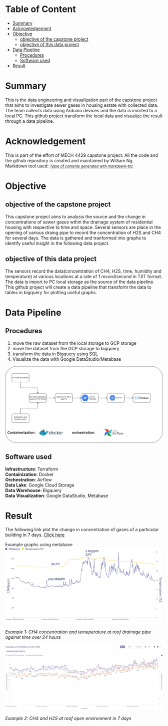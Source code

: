 # Table of Content
- [Summary](#summary)
- [Acknowledgement](#acknowledgement)
- [Objective](#objective)
  * [objective of the capstone project](#objective-of-the-capstone-project)
  * [objective of this data project](#objective-of-this-data-project)
- [Data Pipeline](#data-pipeline)
  * [Procedures](#procedures)
  * [Software used](#software-used)
- [Result](#result)


# Summary
This is the data engineering and visualization part of the capstone project that aims to investigate sewer gases in housing estate with collected data. The team collects data using Arduino devices and the data is imorted to a local PC. This github project transform the local data and visualize the result through a data pipeline. 
# Acknowledgement
This is part of the effort of MECH 4429 capstone project.  All the code and the github repository is created and maintained by William Ng. \
 Markdown tool used: <small><i><a href='http://ecotrust-canada.github.io/markdown-toc/'>Table of contents generated with markdown-toc</a></i></small>

# Objective
## objective of the capstone project
This capstone project aims to analysis the source and the change in concentrations of sewer gases wthin the drainage system of residential housing with respective to time and space. Several sensors are place in the opening of various draing pipe to record the concentration of H2S and CH4 for several days. The data is gathered and tranformed into graphs to identify useful insight in the following data project.
## objective of this data project
The sensors record the data(concentration of CH4, H2S, time, humidity and temperature) at various locations at a rate of 1 record/second in TXT format. The data is import to PC local storage as the source of the data pipeline. This github project will create a data pipeline that transform the data to tables in bigquery for plotting useful graphs. 
# Data Pipeline
## Procedures
1. move the raw dataset from the local storage to GCP storage
2. move the dataset from the GCP storage to bigquery
3. transform the data in Bigquery using SQL 
4. Visualize the data with Google DataStudio/Metabase
<img src="/assets/images/pipeline_drawing.drawio.png">

## Software used
**Infrastructure**: Terraform\
**Containization**: Docker\
**Orchestration**: Airflow\
**Data Lake**: Google Cloud Storage\
**Data Warehouse**: Bigquery\
**Data Visualization**: Google DataStudio, Metabase
# Result
The following link plot the change in concentration of gases of a particular building in 7 days.
 [Click here](https://datastudio.google.com/s/lr6wp8qRx-U "Heading link")
 
Example graphs using metabase
<img src="/assets/images/CH4_Temp_1610.png">

*Example 1: CH4 concentration and temeperature at roof drainage pipe against time over 24 hours*


<img src="/assets/images/RO17_10.png">

*Example 2: CH4 and H2S at roof open environment in 7 days*
